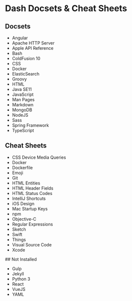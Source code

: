 # Dash Docsets & Cheat Sheets

## Docsets

- Angular
- Apache HTTP Server
- Apple API Reference
- Bash
- ColdFusion 10
- CSS
- Docker
- ElasticSearch
- Groovy
- HTML
- Java SE11
- JavaScript
- Man Pages
- Markdown
- MongoDB
- NodeJS
- Sass
- Spring Framework
- TypeScript


## Cheat Sheets

- CSS Device Media Queries
- Docker
- Dockerfile
- Emoji
- Git
- HTML Entities
- HTML Header Fields
- HTML Status Codes
- IntelliJ Shortcuts
- iOS Design
- Mac Startup Keys
- npm
- Objective-C
- Regular Expressions
- Sketch
- Swift
- Things
- Visual Source Code
- Xcode



## Not Installed

- Gulp
- Jekyll
- Python 3
- React
- VueJS
- YAML